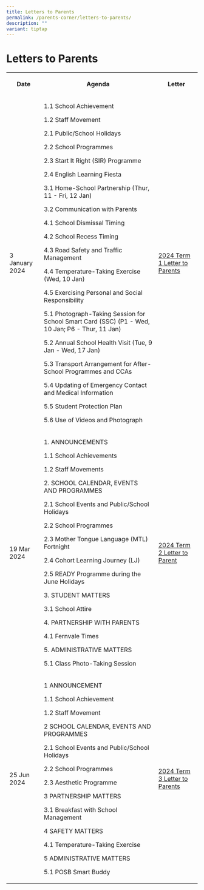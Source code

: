```yaml
---
title: Letters to Parents
permalink: /parents-corner/letters-to-parents/
description: ""
variant: tiptap
---
```

<h1>Letters to Parents</h1>
<table style="minWidth: 75px">
<colgroup>
<col>
<col>
<col>
</colgroup>
<tbody>
<tr>
<th rowspan="1" colspan="1">
<p>Date</p>
</th>
<th rowspan="1" colspan="1">
<p>Agenda</p>
</th>
<th rowspan="1" colspan="1">
<p>Letter</p>
</th>
</tr>
<tr>
<td rowspan="1" colspan="1">
<p>3 January 2024</p>
</td>
<td rowspan="1" colspan="1">
<p>1.1 School Achievement</p>
<p>1.2 Staff Movement</p>
<p>2.1 Public/School Holidays</p>
<p>2.2 School Programmes</p>
<p>2.3 Start It Right (SIR) Programme</p>
<p>2.4 English Learning Fiesta</p>
<p>3.1 Home-School Partnership (Thur, 11 - Fri, 12 Jan)</p>
<p>3.2 Communication with Parents</p>
<p>4.1 School Dismissal Timing</p>
<p>4.2 School Recess Timing</p>
<p>4.3 Road Safety and Traffic Management</p>
<p>4.4 Temperature-Taking Exercise (Wed, 10 Jan)</p>
<p>4.5 Exercising Personal and Social Responsibility</p>
<p>5.1 Photograph-Taking Session for School Smart Card (SSC) (P1 - Wed, 10
Jan; P6 - Thur, 11 Jan)</p>
<p>5.2 Annual School Health Visit (Tue, 9 Jan - Wed, 17 Jan)</p>
<p>5.3 Transport Arrangement for After-School Programmes and CCAs</p>
<p>5.4 Updating of Emergency Contact and Medical Information</p>
<p>5.5 Student Protection Plan</p>
<p>5.6 Use of Videos and Photograph</p>
</td>
<td rowspan="1" colspan="1">
<p><a href="/files/Parents Corner/Letters to Parents/2024_Term_1_Letter_to_Parents.pdf" rel="noopener noreferrer nofollow" target="_blank">2024 Term 1 Letter to Parents</a>
</p>
</td>
</tr>
<tr>
<td rowspan="1" colspan="1">
<p>19 Mar 2024</p>
</td>
<td rowspan="1" colspan="1">
<p>1. ANNOUNCEMENTS</p>
<p>1.1 School Achievements</p>
<p>1.2 Staff Movements</p>
<p>2. SCHOOL CALENDAR, EVENTS AND PROGRAMMES</p>
<p>2.1 School Events and Public/School Holidays</p>
<p>2.2 School Programmes</p>
<p>2.3 Mother Tongue Language (MTL) Fortnight</p>
<p>2.4 Cohort Learning Journey (LJ)</p>
<p>2.5 READY Programme during the June Holidays</p>
<p>3. STUDENT MATTERS</p>
<p>3.1 School Attire</p>
<p>4. PARTNERSHIP WITH PARENTS</p>
<p>4.1 Fernvale Times</p>
<p>5. ADMINISTRATIVE MATTERS</p>
<p>5.1 Class Photo-Taking Session</p>
</td>
<td rowspan="1" colspan="1">
<p><a href="/files/Parents Corner/Letters to Parents/2024_040_Letter_to_Parents___Term_2_Final.pdf" rel="noopener noreferrer nofollow" target="_blank">2024 Term 2 Letter to Parent</a>
</p>
</td>
</tr>
<tr>
<td rowspan="1" colspan="1">
<p>25 Jun 2024</p>
</td>
<td rowspan="1" colspan="1">
<p>1 ANNOUNCEMENT</p>
<p>1.1 School Achievement</p>
<p>1.2 Staff Movement</p>
<p>2 SCHOOL CALENDAR, EVENTS AND PROGRAMMES</p>
<p>2.1 School Events and Public/School Holidays</p>
<p>2.2 School Programmes</p>
<p>2.3 Aesthetic Programme</p>
<p>3 PARTNERSHIP MATTERS</p>
<p>3.1 Breakfast with School Management</p>
<p>4 SAFETY MATTERS</p>
<p>4.1 Temperature-Taking Exercise</p>
<p>5 ADMINISTRATIVE MATTERS</p>
<p>5.1 POSB Smart Buddy</p>
</td>
<td rowspan="1" colspan="1">
<p><a href="/files/Parents Corner/Letters to Parents/2024_062_Letter_to_Parents___Term_3_Final.pdf" rel="noopener noreferrer nofollow" target="_blank">2024 Term 3 Letter to Parents</a>
</p>
</td>
</tr>
</tbody>
</table>
<p></p>